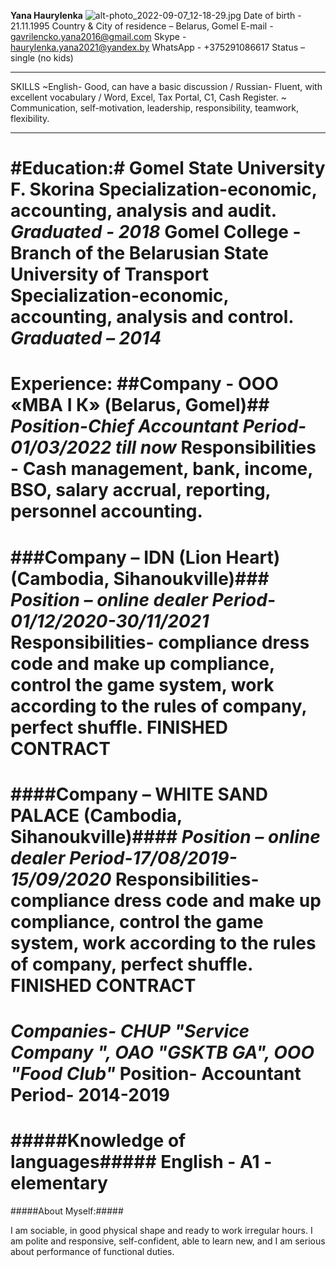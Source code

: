 **Yana Haurylenka**
![alt-photo_2022-09-07_12-18-29.jpg](/rsschool-cv/img/photo_2022-09-07_12-18-29.jpg)
Date of birth - 21.11.1995
Country & City of residence – Belarus, Gomel
E-mail - gavrilencko.yana2016@gmail.com 
Skype - haurylenka.yana2021@yandex.by
WhatsApp - +375291086617
Status – single (no kids)
*******
SKILLS
~English- Good, can have a basic discussion / Russian- Fluent, with excellent vocabulary / Word, Excel, Tax Portal, C1, Cash Register. 
~ Communication, self-motivation, leadership, responsibility, teamwork, flexibility.
******
#Education:#
Gomel State University F. Skorina 
Specialization-economic, accounting, analysis and audit. 
_Graduated - 2018_
Gomel College - Branch of the Belarusian State University of Transport
Specialization-economic, accounting, analysis and control.
_Graduated – 2014_
======
Experience:
##Company - ООО «МВА I К» (Belarus, Gomel)##
*Position-Chief Accountant*
_Period- 01/03/2022 till now_
Responsibilities - Cash management, bank, income, BSO, salary accrual, reporting, personnel accounting.
=======
###Company – IDN (Lion Heart) (Cambodia, Sihanoukville)###
*Position – online dealer*
_Period-01/12/2020-30/11/2021_
Responsibilities- compliance dress code and make up compliance, control the game system, work according to the rules of company, perfect shuffle.
FINISHED CONTRACT
======
####Company – WHITE SAND PALACE (Cambodia, Sihanoukville)####
*Position – online dealer*
_Period-17/08/2019-15/09/2020_
Responsibilities- compliance dress code and make up compliance, control the game system, work according to the rules of company, perfect shuffle.
FINISHED CONTRACT
=======
***Companies- CHUP "Service Company ", ОАО "GSKTB GA", ООО "Food Club"***
Position- Accountant
Period- 2014-2019 
======
#####Knowledge of languages#####
English - A1 - elementary
======
#####About Myself:#####

I am sociable, in good physical shape and ready to work irregular hours. I am polite and responsive, self-confident, able to learn new, and I am serious about performance of functional duties.


